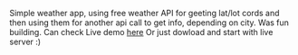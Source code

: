 Simple weather app, using free weather API for geeting lat/lot cords and then using them for another api call to get info, depending on city. Was fun building. Can check Live demo [here](https://weather-app-free.netlify.app)
Or just dowload and start with live server :) 
